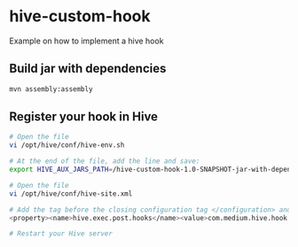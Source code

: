 # hive-custom-hook
Example on how to implement a hive hook

## Build jar with dependencies
```bash
mvn assembly:assembly
```

## Register your hook in Hive 
```bash
# Open the file
vi /opt/hive/conf/hive-env.sh

# At the end of the file, add the line and save:
export HIVE_AUX_JARS_PATH=/hive-custom-hook-1.0-SNAPSHOT-jar-with-dependencies.jar

# Open the file
vi /opt/hive/conf/hive-site.xml

# Add the tag before the closing configuration tag </configuration> and save:
<property><name>hive.exec.post.hooks</name><value>com.medium.hive.hook.CustomHook</value></property>

# Restart your Hive server
```
